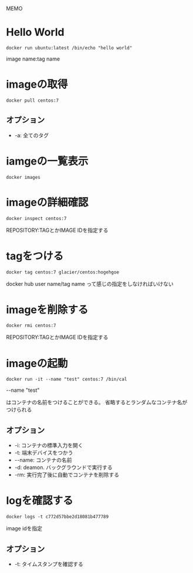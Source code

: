 MEMO

# Hello World

```
docker run ubuntu:latest /bin/echo "hello world"
```

image name:tag name


# imageの取得

```
docker pull centos:7
```

## オプション

 * -a: 全てのタグ


# iamgeの一覧表示

```
docker images
```

# imageの詳細確認

```
docker inspect centos:7
```

REPOSITORY:TAGとかIMAGE IDを指定する

# tagをつける

```
docker tag centos:7 glacier/centos:hogehgoe
```

docker hub user name/tag name
って感じの指定をしなければいけない

# imageを削除する

```
docker rmi centos:7
```

REPOSITORY:TAGとかIMAGE IDを指定する

# imageの起動

```
docker run -it --name "test" centos:7 /bin/cal
```

--name "test"

はコンテナの名前をつけることができる。
省略するとランダムなコンテナ名がつけられる

## オプション

 * -i: コンテナの標準入力を開く
 * -t: 端末デバイスをつかう
 * --name: コンテナの名前
 * -d: deamon. バックグラウンドで実行する
 * -rm: 実行完了後に自動でコンテナを削除する

# logを確認する

```
docker logs -t c772d57bbe2d18081b477789
```

image idを指定

## オプション

 * -t: タイムスタンプを確認する

